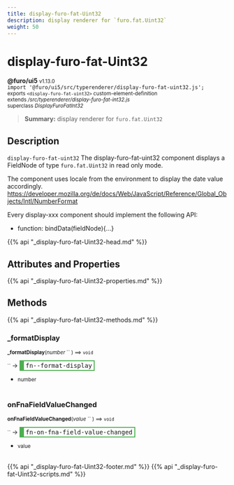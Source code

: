```yaml
---
title: display-furo-fat-Uint32
description: display renderer for `furo.fat.Uint32`
weight: 50
---
```


# display-furo-fat-Uint32
**@furo/ui5** <small>v1.13.0</small>
<br>`import '@furo/ui5/src/typerenderer/display-furo-fat-uint32.js';`<small>
<br>exports `<display-furo-fat-uint32>` custom-element-definition
<br>extends */src/typerenderer/display-furo-fat-int32.js*
<br>superclass *DisplayFuroFatInt32*</small>

> **Summary:** display renderer for `furo.fat.Uint32`

## Description

`display-furo-fat-uint32`
The display-furo-fat-uint32 component displays a FieldNode of type `furo.fat.Uint32` in read only mode.

The component uses locale from the environment to display the date value accordingly.
https://developer.mozilla.org/de/docs/Web/JavaScript/Reference/Global_Objects/Intl/NumberFormat

Every display-xxx component should implement the following API:
- function: bindData(fieldNode){...}

{{% api "_display-furo-fat-Uint32-head.md" %}}

## Attributes and Properties
{{% api "_display-furo-fat-Uint32-properties.md" %}}






## Methods
{{% api "_display-furo-fat-Uint32-methods.md" %}}


### **_formatDisplay**
<small>**_formatDisplay**(*number* `` ) ⟹ `void`</small>

<small>`` </small> →
<span  style="border-width:2px 2px 2px 10px; border-style: solid;border-color:  rgb(76, 175, 80);font-family:monospace; padding:2px 4px;">fn--format-display</span>



- <small>number </small>
<br><br>

### **onFnaFieldValueChanged**
<small>**onFnaFieldValueChanged**(*value* `` ) ⟹ `void`</small>

<small>`` </small> →
<span  style="border-width:2px 2px 2px 10px; border-style: solid;border-color:  rgb(76, 175, 80);font-family:monospace; padding:2px 4px;">fn-on-fna-field-value-changed</span>



- <small>value </small>
<br><br>





{{% api "_display-furo-fat-Uint32-footer.md" %}}
{{% api "_display-furo-fat-Uint32-scripts.md" %}}
